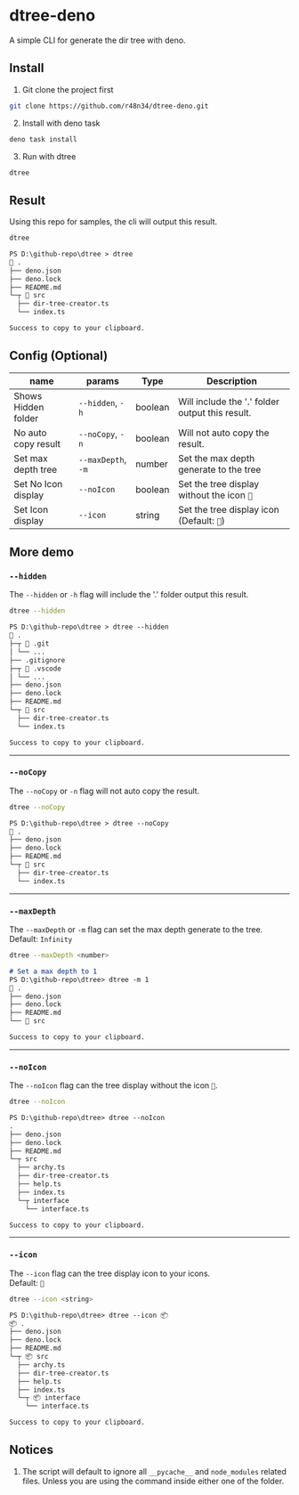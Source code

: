 # dtree-deno
A simple CLI for generate the dir tree with deno.

## Install
1. Git clone the project first
```bash
git clone https://github.com/r48n34/dtree-deno.git
```

2. Install with deno task
```bash
deno task install
```

3. Run with dtree
```bash
dtree
```

## Result
Using this repo for samples, the cli will output this result.

```bash
dtree
```

```md
PS D:\github-repo\dtree > dtree
📂 .
├── deno.json
├── deno.lock
├── README.md
└─┬ 📂 src
  ├── dir-tree-creator.ts
  └── index.ts

Success to copy to your clipboard.
```

## Config (Optional)

| name                      | params             | Type    | Description                                     |
| ------------------------- | ------------------ | ------- | ----------------------------------------------- |
| Shows Hidden folder       | `--hidden`, `-h`   | boolean | Will include the '.' folder output this result. |
| No auto copy result       | `--noCopy`, `-n`   | boolean | Will not auto copy the result.                  |
| Set max depth tree        | `--maxDepth`, `-m` | number  | Set the max depth generate to the tree          |
| Set No Icon display       | `--noIcon`         | boolean | Set the tree display without the icon `📂`      |
| Set Icon display          | `--icon`           | string  | Set the tree display icon (Default: `📂`)       |

## More demo

### `--hidden`

The `--hidden` or `-h` flag will include the '.' folder output this result.

```bash
dtree --hidden
```

```md
PS D:\github-repo\dtree > dtree --hidden
📂 .
├─┬ 📂 .git
│ └── ...
├── .gitignore
├─┬ 📂 .vscode
│ └── ...
├── deno.json
├── deno.lock
├── README.md
└─┬ 📂 src
  ├── dir-tree-creator.ts
  └── index.ts

Success to copy to your clipboard.
```

---

### `--noCopy`

The `--noCopy` or `-n` flag will not auto copy the result.

```bash
dtree --noCopy
```

```md
PS D:\github-repo\dtree > dtree --noCopy
📂 .
├── deno.json
├── deno.lock
├── README.md
└─┬ 📂 src
  ├── dir-tree-creator.ts
  └── index.ts
```

---

### `--maxDepth`

The `--maxDepth` or `-m` flag can set the max depth generate to the tree.  
Default: `Infinity`
```bash
dtree --maxDepth <number>
```

```md
# Set a max depth to 1
PS D:\github-repo\dtree> dtree -m 1
📂 .
├── deno.json
├── deno.lock
├── README.md
└── 📂 src

Success to copy to your clipboard.
```

---

### `--noIcon`

The `--noIcon` flag can the tree display without the icon `📂`.  

```bash
dtree --noIcon
```

```md
PS D:\github-repo\dtree> dtree --noIcon
.
├── deno.json
├── deno.lock
├── README.md
└─┬ src
  ├── archy.ts
  ├── dir-tree-creator.ts
  ├── help.ts
  ├── index.ts
  └─┬ interface
    └── interface.ts

Success to copy to your clipboard.
```

---

### `--icon`

The `--icon` flag can the tree display icon to your icons.  
Default: `📂`

```bash
dtree --icon <string>
```

```md
PS D:\github-repo\dtree> dtree --icon 📦
📦 .
├── deno.json
├── deno.lock
├── README.md
└─┬ 📦 src
  ├── archy.ts
  ├── dir-tree-creator.ts
  ├── help.ts
  ├── index.ts
  └─┬ 📦 interface
    └── interface.ts

Success to copy to your clipboard.
```

## Notices
1. The script will default to ignore all `__pycache__` and `node_modules` related files. Unless you are using the command inside either one of the folder.
